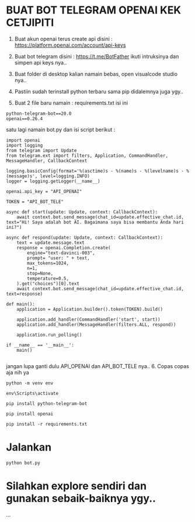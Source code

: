 # BUAT BOT TELEGRAM OPENAI KEK CETJIPITI

1. Buat akun openai terus create api disini : https://platform.openai.com/account/api-keys

2. Buat bot telegram disini : https://t.me/BotFather ikuti intruksinya dan simpen api keys nya.. 

3. Buat folder di desktop kalian namain bebas, open visualcode studio nya..

4. Pastiin sudah terinstall python terbaru sama pip didalemnya juga ygy.. 

5. Buat 2 file baru namain : requirements.txt isi ini 
```
python-telegram-bot==20.0
openai==0.26.4
```
satu lagi namain bot.py dan isi script berikut :
```
import openai
import logging
from telegram import Update
from telegram.ext import filters, Application, CommandHandler, MessageHandler, CallbackContext

logging.basicConfig(format='%(asctime)s - %(name)s - %(levelname)s - %(message)s', level=logging.INFO)
logger = logging.getLogger(__name__)

openai.api_key = "API_OPENAI"

TOKEN = "API_BOT_TELE"

async def start(update: Update, context: CallbackContext):
    await context.bot.send_message(chat_id=update.effective_chat.id, text="Hi! Saya adalah bot AI. Bagaimana saya bisa membantu Anda hari ini?")

async def respond(update: Update, context: CallbackContext):
    text = update.message.text
    response = openai.Completion.create(
        engine="text-davinci-003",
        prompt= "user: " + text,
        max_tokens=1024,
        n=1,
        stop=None,
        temperature=0.5,
    ).get("choices")[0].text
    await context.bot.send_message(chat_id=update.effective_chat.id, text=response)

def main():
    application = Application.builder().token(TOKEN).build()

    application.add_handler(CommandHandler('start', start))
    application.add_handler(MessageHandler(filters.ALL, respond))

    application.run_polling()

if __name__ == '__main__':
    main()
    
```
jangan lupa ganti dulu API_OPENAI dan API_BOT_TELE nya.. 
6. Copas copas aja nih ya
```
python -m venv env
```
```
env\Scripts\activate
```
```
pip install python-telegram-bot
```
```
pip install openai
```
```
pip install -r requirements.txt
```
# Jalankan 
```
python bot.py
```

# Silahkan explore sendiri dan gunakan sebaik-baiknya ygy..


...
    
